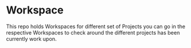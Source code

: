 # Workspace

This repo holds Workspaces for different set of Projects you can go in the respective Workspaces to check around the different projects
has been currently work upon.
